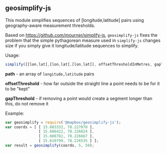 ## geosimplify-js

This module simplifies sequences of [longitude,latitude] pairs using
geography-aware measurement thresholds.

Based on https://github.com/mourner/simplify-js, `geosimplify-js`
fixes the problem that the simple pythagorean measure used in `simplify-js`
changes size if you simply give it longitude/latitude sequences to
simplify.

Usage:

```javascript
simplify([[lon,lat],[lon,lat],[lon,lat]], offsetThresholdInMetres, gapThresholdInMetres);
```

**path** - an array of `longitude,latitude` pairs

**offsetThreshold** - how far outside the straight line a point needs to be for it to be "kept"

**gapThreshold** - if removing a point would create a segment longer than this, do not remove it

Example:

```javascript
var geosimplify = require('@mapbox/geosimplify-js');
var coords = [ [ 15.603332, 78.227070 ],
               [ 15.606422, 78.226824 ],
               [ 15.608782, 78.226667 ],
               [ 15.610799, 78.226535 ] ];
var result = geosimplify(coords, 5, 50);
```
